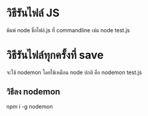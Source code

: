 # วิธีรันไฟล์ JS 
พิมพ์ node ชื่อไฟล์.js ที่ commandline
เช่น node test.js

# วิธีรันไฟล์ทุกครั้งที่ save
จะใช้ nodemon โดยใช้เหมือน node ปกติ คือ nodemon test.js

## วิธีลง nodemon
npm i -g nodemon
